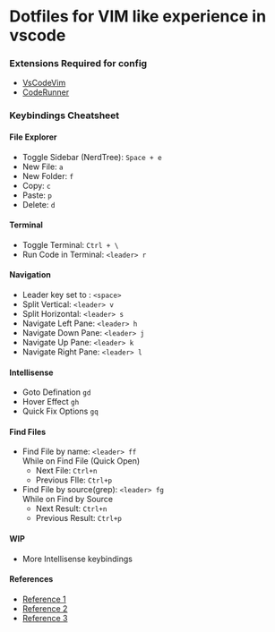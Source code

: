 # Dotfiles for VIM like experience in vscode
### Extensions Required for config
- [VsCodeVim](https://marketplace.visualstudio.com/items?itemName=vscodevim.vim)
- [CodeRunner](https://marketplace.visualstudio.com/items?itemName=formulahendry.code-runner) 
### Keybindings Cheatsheet

#### File Explorer
- Toggle Sidebar (NerdTree): `Space + e`
- New File: `a`
- New Folder: `f`
- Copy: `c`
- Paste: `p`
- Delete: `d`

#### Terminal
- Toggle Terminal: `Ctrl + \`
- Run Code in Terminal: `<leader> r`
#### Navigation
- Leader key set to : `<space>`
- Split Vertical: `<leader> v`
- Split Horizontal: `<leader> s`
- Navigate Left Pane: `<leader> h`
- Navigate Down Pane: `<leader> j`
- Navigate Up Pane: `<leader> k`
- Navigate Right Pane: `<leader> l`
#### Intellisense
- Goto Defination `gd`
- Hover Effect `gh`
- Quick Fix Options `gq`
#### Find Files
- Find File by name: `<leader> ff`  
  While on Find File (Quick Open)
  - Next File: `Ctrl+n`
  - Previous FIle: `Ctrl+p`   
- Find File by source(grep): `<leader> fg`  
  While on Find by Source 
  - Next Result: `Ctrl+n`
  - Previous Result: `Ctrl+p` 
#### WIP
- More Intellisense keybindings

#### References
- [Reference 1](https://dev.to/ansonh/10-vs-code-vim-tricks-to-boost-your-productivity-1b0n)
- [Reference 2](https://code.visualstudio.com/docs/getstarted/keybindings)
- [Reference 3](https://code.visualstudio.com/api/references/when-clause-contexts)

